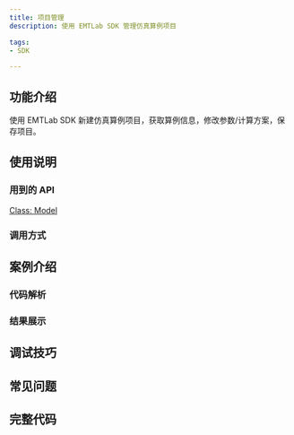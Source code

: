 ```yaml
---
title: 项目管理
description: 使用 EMTLab SDK 管理仿真算例项目

tags:
- SDK

---
```


## 功能介绍

使用 EMTLab SDK 新建仿真算例项目，获取算例信息，修改参数/计算方案，保存项目。

## 使用说明

### 用到的 API

[Class: Model](../../../60-api/10-model/index.md)

### 调用方式

## 案例介绍

### 代码解析

### 结果展示

## 调试技巧

## 常见问题

## 完整代码